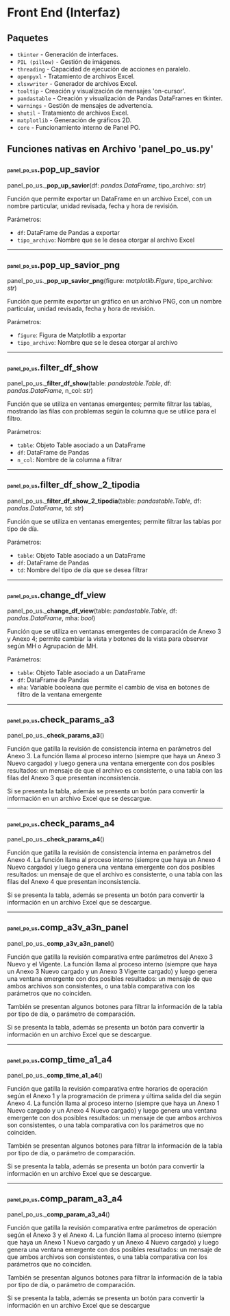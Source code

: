 # Front End (Interfaz)
## Paquetes

* `tkinter` - Generación de interfaces.
* `PIL (pillow)` - Gestión de imágenes.
* `threading` - Capacidad de ejecución de acciones en paralelo.
* `openpyxl` - Tratamiento de archivos Excel.
* `xlsxwriter` - Generador de archivos Excel.
* `tooltip` - Creación y visualización de mensajes 'on-cursor'.
* `pandastable` - Creación y visualización de Pandas DataFrames en tkinter.
* `warnings` - Gestión de mensajes de advertencia.
* `shutil` - Tratamiento de archivos Excel.
* `matplotlib` - Generación de gráficos 2D.
* `core` - Funcionamiento interno de Panel PO.

## Funciones nativas en Archivo 'panel_po_us.py'

### <span style="font-size:0.7em;">panel_po_us</span><span style="font-size:1.2em;">.__pop_up_savior__</span>

panel_po_us._**pop_up_savior**(df: _pandas.DataFrame_, tipo_archivo: _str_)

Función que permite exportar un DataFrame en un archivo Excel, con un nombre particular, unidad revisada, fecha y hora de revisión.

Parámetros:

* `df`: DataFrame de Pandas a exportar
* `tipo_archivo`: Nombre que se le desea otorgar al archivo Excel

---

### <span style="font-size:0.7em;">panel_po_us</span><span style="font-size:1.2em;">.__pop_up_savior_png__</span>

panel_po_us._**pop_up_savior_png**(figure: _matplotlib.Figure_, tipo_archivo: _str_)

Función que permite exportar un gráfico en un archivo PNG, con un nombre particular, unidad revisada, fecha y hora de revisión.

Parámetros:

* `figure`: Figura de Matplotlib a exportar
* `tipo_archivo`: Nombre que se le desea otorgar al archivo

---

### <span style="font-size:0.7em;">panel_po_us</span><span style="font-size:1.2em;">.__filter_df_show__</span>

panel_po_us._**filter_df_show**(table: _pandastable.Table_, df: _pandas.DataFrame_, n_col: _str_)

Función que se utiliza en ventanas emergentes; permite filtrar las tablas, mostrando las filas con problemas según la columna que se utilice para el filtro.

Parámetros:

* `table`: Objeto Table asociado a un DataFrame
* `df`: DataFrame de Pandas
* `n_col`: Nombre de la columna a filtrar

---

### <span style="font-size:0.7em;">panel_po_us</span><span style="font-size:1.2em;">.__filter_df_show_2_tipodia__</span>

panel_po_us._**filter_df_show_2_tipodia**(table: _pandastable.Table_, df: _pandas.DataFrame_, td: _str_)

Función que se utiliza en ventanas emergentes; permite filtrar las tablas por tipo de día.

Parámetros:

* `table`: Objeto Table asociado a un DataFrame
* `df`: DataFrame de Pandas
* `td`: Nombre del tipo de día que se desea filtrar

---

### <span style="font-size:0.7em;">panel_po_us</span><span style="font-size:1.2em;">.__change_df_view__</span>

panel_po_us._**change_df_view**(table: _pandastable.Table_, df: _pandas.DataFrame_, mha: _bool_)

Función que se utiliza en ventanas emergentes de comparación de Anexo 3 y Anexo 4; permite cambiar la vista y botones de la vista para observar según MH o Agrupación de MH.

Parámetros:

* `table`: Objeto Table asociado a un DataFrame
* `df`: DataFrame de Pandas
* `mha`: Variable booleana que permite el cambio de visa en botones de filtro de la ventana emergente

---

### <span style="font-size:0.7em;">panel_po_us</span><span style="font-size:1.2em;">.__check_params_a3__</span>

panel_po_us._**check_params_a3**()

Función que gatilla la revisión de consistencia interna en parámetros del Anexo 3. La función llama al proceso interno (siempre que haya un Anexo 3 Nuevo cargado) y luego genera una ventana emergente con dos posibles resultados: un mensaje de que el archivo es consistente, o una tabla con las filas del Anexo 3 que presentan inconsistencia. 

Si se presenta la tabla, además se presenta un botón para convertir la información en un archivo Excel que se descargue.

---

### <span style="font-size:0.7em;">panel_po_us</span><span style="font-size:1.2em;">.__check_params_a4__</span>

panel_po_us._**check_params_a4**()

Función que gatilla la revisión de consistencia interna en parámetros del Anexo 4. La función llama al proceso interno (siempre que haya un Anexo 4 Nuevo cargado) y luego genera una ventana emergente con dos posibles resultados: un mensaje de que el archivo es consistente, o una tabla con las filas del Anexo 4 que presentan inconsistencia. 

Si se presenta la tabla, además se presenta un botón para convertir la información en un archivo Excel que se descargue.

---

### <span style="font-size:0.7em;">panel_po_us</span><span style="font-size:1.2em;">.__comp_a3v_a3n_panel__</span>

panel_po_us._**comp_a3v_a3n_panel**()

Función que gatilla la revisión comparativa entre parámetros del Anexo 3 Nuevo y el Vigente. La función llama al proceso interno (siempre que haya un Anexo 3 Nuevo cargado y un Anexo 3 Vigente cargado) y luego genera una ventana emergente con dos posibles resultados: un mensaje de que ambos archivos son consistentes, o una tabla comparativa con los parámetros que no coinciden. 

También se presentan algunos botones para filtrar la información de la tabla por tipo de día, o parámetro de comparación.

Si se presenta la tabla, además se presenta un botón para convertir la información en un archivo Excel que se descargue.

---

### <span style="font-size:0.7em;">panel_po_us</span><span style="font-size:1.2em;">.__comp_time_a1_a4__</span>

panel_po_us._**comp_time_a1_a4**()

Función que gatilla la revisión comparativa entre horarios de operación según el Anexo 1 y la programación de primera y última salida del día según Anexo 4. La función llama al proceso interno (siempre que haya un Anexo 1 Nuevo cargado y un Anexo 4 Nuevo cargado) y luego genera una ventana emergente con dos posibles resultados: un mensaje de que ambos archivos son consistentes, o una tabla comparativa con los parámetros que no coinciden. 

También se presentan algunos botones para filtrar la información de la tabla por tipo de día, o parámetro de comparación.

Si se presenta la tabla, además se presenta un botón para convertir la información en un archivo Excel que se descargue.

---

### <span style="font-size:0.7em;">panel_po_us</span><span style="font-size:1.2em;">.__comp_param_a3_a4__</span>

panel_po_us._**comp_param_a3_a4**()

Función que gatilla la revisión comparativa entre parámetros de operación según el Anexo 3 y el Anexo 4. La función llama al proceso interno (siempre que haya un Anexo 1 Nuevo cargado y un Anexo 4 Nuevo cargado) y luego genera una ventana emergente con dos posibles resultados: un mensaje de que ambos archivos son consistentes, o una tabla comparativa con los parámetros que no coinciden. 

También se presentan algunos botones para filtrar la información de la tabla por tipo de día, o parámetro de comparación.

Si se presenta la tabla, además se presenta un botón para convertir la información en un archivo Excel que se descargue